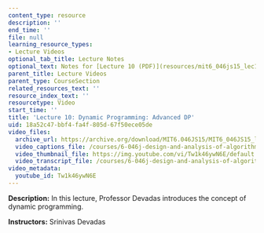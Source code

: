 ```yaml
---
content_type: resource
description: ''
end_time: ''
file: null
learning_resource_types:
- Lecture Videos
optional_tab_title: Lecture Notes
optional_text: Notes for [Lecture 10 (PDF)](resources/mit6_046js15_lec10) are available.
parent_title: Lecture Videos
parent_type: CourseSection
related_resources_text: ''
resource_index_text: ''
resourcetype: Video
start_time: ''
title: 'Lecture 10: Dynamic Programming: Advanced DP'
uid: 18a52c47-bbf4-fa4f-805d-67f50ece05de
video_files:
  archive_url: https://archive.org/download/MIT6.046JS15/MIT6_046JS15_lec10_300k.mp4
  video_captions_file: /courses/6-046j-design-and-analysis-of-algorithms-spring-2015/6d8efa24d8bc5679a28ae6924f42a016_Tw1k46ywN6E.vtt
  video_thumbnail_file: https://img.youtube.com/vi/Tw1k46ywN6E/default.jpg
  video_transcript_file: /courses/6-046j-design-and-analysis-of-algorithms-spring-2015/828e034d5ace10df79e57397124684ca_Tw1k46ywN6E.pdf
video_metadata:
  youtube_id: Tw1k46ywN6E
---
```


**Description:** In this lecture, Professor Devadas introduces the concept of dynamic programming.

**Instructors:** Srinivas Devadas